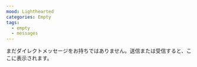 ```yaml
---
mood: Lighthearted
categories: Empty
tags:
  - empty
  - messages
---
```

まだダイレクトメッセージをお持ちではありません。送信または受信すると、ここに表示されます。